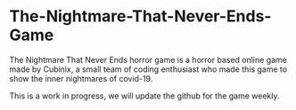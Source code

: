 # The-Nightmare-That-Never-Ends-Game
The Nightmare That Never Ends horror game is a horror based online game made by Cubinix, a small team of coding enthusiast who made this game to show the inner nightmares of covid-19.


This is a work in progress, we will update the github for the game weekly.
